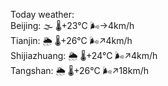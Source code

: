 Today weather:  
Beijing: 🌫  🌡️+23°C 🌬️→4km/h  
Tianjin: 🌦   🌡️+26°C 🌬️↗4km/h  
Shijiazhuang: 🌦   🌡️+24°C 🌬️↗4km/h  
Tangshan: 🌦   🌡️+26°C 🌬️↗18km/h  
